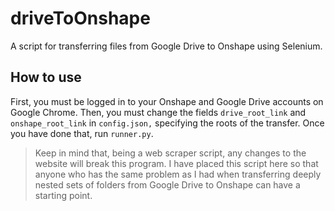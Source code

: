 # driveToOnshape

A script for transferring files from Google Drive to Onshape using Selenium.

## How to use

First, you must be logged in to your Onshape and Google Drive accounts on Google Chrome. Then, you must change the fields `drive_root_link` and `onshape_root_link` in `config.json,` specifying the roots of the transfer. Once you have done that, run `runner.py`.


> Keep in mind that, being a web scraper script, any changes to the website will break this program. I have placed this script here so that anyone who has the same problem as I had when transferring deeply nested sets of folders from Google Drive to Onshape can have a starting point.
